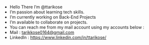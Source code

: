 -  Hello There I’m @ttarikose
-  I’m passion about learning tech skills.
-  I’m currently working on Back-End Projects
-  I’m available to collaborate on projects. 
-  You can reach me from my mail account using my accounts below :
-  Mail : tarikkose0164@gmail.com 
-  LinkedIn : https://www.linkedin.com/in/ttarikose/


<!---
ttarikose/ttarikose is a ✨ special ✨ repository because its `README.md` (this file) appears on your GitHub profile.
You can click the Preview link to take a look at your changes.
--->
